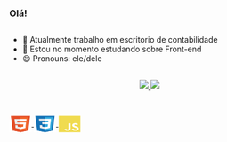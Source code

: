 ### Olá!

##

- 🔭 Atualmente trabalho em escritorio de contabilidade
- 🌱 Estou no momento estudando sobre Front-end
- 😄 Pronouns: ele/dele

##

<div  align="center">
  <a href="https://github.com/pmarcelin">
  <img height="160em" src="https://github-readme-stats.vercel.app/api?username=pmarcelin&show_icons=true&theme=dracula&include_all_commits=true&count_private=true"/>
  <img height="160em" src="https://github-readme-stats.vercel.app/api/top-langs/?username=pmarcelin&layout=compact&langs_count=7&theme=dracula"/>
</div>
  
##
  
<div style="display: inline_block"><br>
  <img align="center" alt="Pmarcelin-HTML" height="30" width="40" src="https://raw.githubusercontent.com/devicons/devicon/master/icons/html5/html5-original.svg">
  <img align="center" alt="Pmarcelin-CSS" height="30" width="40" src="https://raw.githubusercontent.com/devicons/devicon/master/icons/css3/css3-original.svg">
  <img align="center" alt="Pmarcelin-Js" height="30" width="40" src="https://raw.githubusercontent.com/devicons/devicon/master/icons/javascript/javascript-plain.svg">
</div>
